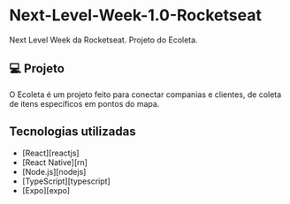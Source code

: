 # Next-Level-Week-1.0-Rocketseat
Next Level Week da Rocketseat. Projeto do Ecoleta.

## 💻 Projeto

O Ecoleta é um projeto feito para conectar companias e clientes, de coleta de itens específicos em pontos do mapa.

## Tecnologias utilizadas

- [React][reactjs]
- [React Native][rn]
- [Node.js][nodejs]
- [TypeScript][typescript]
- [Expo][expo]
